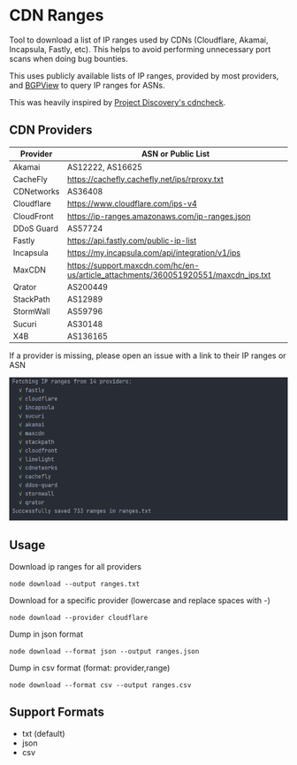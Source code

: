 # CDN Ranges
Tool to download a list of IP ranges used by CDNs (Cloudflare, Akamai, Incapsula, Fastly, etc). This helps to avoid performing unnecessary port scans when doing bug bounties.

This uses publicly available lists of IP ranges, provided by most providers, and [BGPView](https://bgpview.io/) to query IP ranges for ASNs.

This was heavily inspired by [Project Discovery's cdncheck](https://github.com/projectdiscovery/cdncheck).

## CDN Providers
Provider | ASN or Public List
--- | ---
Akamai | AS12222, AS16625
CacheFly |  https://cachefly.cachefly.net/ips/rproxy.txt
CDNetworks | AS36408
Cloudflare | https://www.cloudflare.com/ips-v4
CloudFront | https://ip-ranges.amazonaws.com/ip-ranges.json
DDoS Guard | AS57724
Fastly | https://api.fastly.com/public-ip-list
Incapsula | https://my.incapsula.com/api/integration/v1/ips
MaxCDN | https://support.maxcdn.com/hc/en-us/article_attachments/360051920551/maxcdn_ips.txt
Qrator | AS200449
StackPath | AS12989
StormWall | AS59796
Sucuri | AS30148
X4B | AS136165


If a provider is missing, please open an issue with a link to their IP ranges or ASN

![](example.png)

## Usage
Download ip ranges for all providers
```
node download --output ranges.txt
```

Download for a specific provider (lowercase and replace spaces with -)
```
node download --provider cloudflare
```

Dump in json format
```
node download --format json --output ranges.json
```

Dump in csv format (format: provider,range)
```
node download --format csv --output ranges.csv
```

## Support Formats
* txt (default)
* json
* csv
